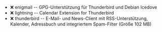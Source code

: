 - :x:  enigmail   --	GPG-Unterstützung für Thunderbird und Debian Icedove
- :x:  lightning  --		Calendar Extension for Thunderbird
- :x:  thunderbird  --	E-Mail- und News-Client mit RSS-Unterstützung, Kalender, Adressbuch und integriertem Spam-Filter         (Größe 102 MB)
